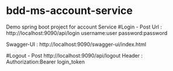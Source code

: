 # bdd-ms-account-service
Demo spring boot project for account Service 
#Login - Post
Url : http://localhost:9090/api/login
username:user 
password:password

Swagger-UI : http://localhost:9090/swagger-ui/index.html

#Logout - Post
http://localhost:9090/api/logout
Header : Authorization:Bearer login_token

